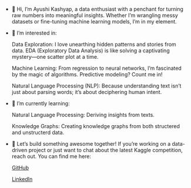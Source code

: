 - 👋 Hi, I’m Ayushi Kashyap, a data enthusiast with a penchant for turning raw numbers into meaningful insights. Whether I’m wrangling messy datasets or fine-tuning machine learning models, I’m in my element.

- 👀 I’m interested in:

  Data Exploration: I love unearthing hidden patterns and stories from data. EDA (Exploratory Data Analysis) is like solving a captivating mystery—one scatter plot at a time.

  Machine Learning: From regression to neural networks, I’m fascinated by the magic of algorithms. Predictive modeling? Count me in!

  Natural Language Processing (NLP): Because understanding text isn’t just about parsing words; it’s about deciphering human intent.

- 🌱 I’m currently learning:

  Natural Language Processing: Deriving insights from texts. 

  Knowledge Graphs: Creating knowledge graphs from both structered and unstructerd data.

- 💞️ Let’s build something awesome together! If you’re working on a data-driven project or just want to chat about the latest Kaggle competition, reach out. You can find me here:

  [GitHub](https://github.com/AyushiKashyapp)

  [LinkedIn](https://www.linkedin.com/in/ayushi-kashyap/)

<!---
AyushiKashyapp/AyushiKashyapp is a ✨ special ✨ repository because its `README.md` (this file) appears on your GitHub profile.
You can click the Preview link to take a look at your changes.
--->
